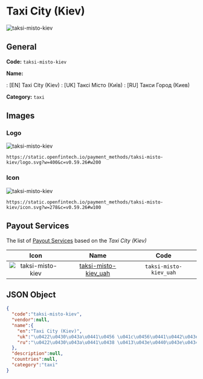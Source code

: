 
# Taxi City (Kiev) 
![taksi-misto-kiev](https://static.openfintech.io/payment_methods/taksi-misto-kiev/logo.svg?w=400&c=v0.59.26#w200)  

## General 
**Code:** `taksi-misto-kiev` 
 
**Name:** 
 
:	[EN] Taxi City (Kiev) 
:	[UK] Таксі Місто (Київ) 
:	[RU] Такси Город (Киев) 
 
**Category:** `taxi` 
 

## Images 

### Logo 
![taksi-misto-kiev](https://static.openfintech.io/payment_methods/taksi-misto-kiev/logo.svg?w=400&c=v0.59.26#w200)  

```
https://static.openfintech.io/payment_methods/taksi-misto-kiev/logo.svg?w=400&c=v0.59.26#w200
```  

### Icon 
![taksi-misto-kiev](https://static.openfintech.io/payment_methods/taksi-misto-kiev/icon.svg?w=278&c=v0.59.26#w100)  

```
https://static.openfintech.io/payment_methods/taksi-misto-kiev/icon.svg?w=278&c=v0.59.26#w100
```  

## Payout Services 
 
The list of [Payout Services](/payout-services/) based on the _Taxi City (Kiev)_ 

|Icon|Name|Code| 
|:---:|:---:|:---:| 
|![taksi-misto-kiev](https://static.openfintech.io/payout_methods/taksi-misto-kiev/icon.svg?w=278&c=v0.59.26#w40) |[taksi-misto-kiev_uah](/payout-services/taksi-misto-kiev_uah/)|`taksi-misto-kiev_uah`| 
 

## JSON Object 

```json
{
  "code":"taksi-misto-kiev",
  "vendor":null,
  "name":{
    "en":"Taxi City (Kiev)",
    "uk":"\u0422\u0430\u043a\u0441\u0456 \u041c\u0456\u0441\u0442\u043e (\u041a\u0438\u0457\u0432)",
    "ru":"\u0422\u0430\u043a\u0441\u0438 \u0413\u043e\u0440\u043e\u0434 (\u041a\u0438\u0435\u0432)"
  },
  "description":null,
  "countries":null,
  "category":"taxi"
}
```  
